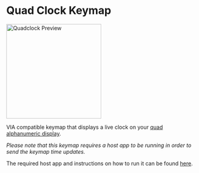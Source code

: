 # Quad Clock Keymap

<img src="https://user-images.githubusercontent.com/2514771/144527926-33ab8ea0-6195-42be-ad2a-a37c83da8cf7.jpg" alt="Quadclock Preview" width="250" />

VIA compatible keymap that displays a live clock on your [quad alphanumeric display](https://www.adafruit.com/product/1911).

_Please note that this keymap requires a host app to be running in order to send the keymap time updates._

The required host app and instructions on how to run it can be found [here](/hosts/quadclock-host).
